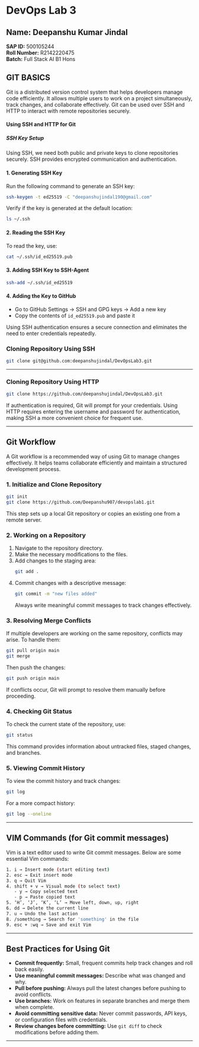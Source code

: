 # DevOps Lab 3

## Name: Deepanshu Kumar Jindal  
**SAP ID:** 500105244  
**Roll Number:** R2142220475  
**Batch:** Full Stack AI B1 Hons  

## GIT BASICS

Git is a distributed version control system that helps developers manage code efficiently. It allows multiple users to work on a project simultaneously, track changes, and collaborate effectively. Git can be used over SSH and HTTP to interact with remote repositories securely.

#### Using SSH and HTTP for Git

##### SSH Key Setup
Using SSH, we need both public and private keys to clone repositories securely. SSH provides encrypted communication and authentication.

#### 1. Generating SSH Key
Run the following command to generate an SSH key:
```sh
ssh-keygen -t ed25519 -C "deepanshujindal190@gmail.com"
```

Verify if the key is generated at the default location:
```sh
ls ~/.ssh
```

#### 2. Reading the SSH Key
To read the key, use:
```sh
cat ~/.ssh/id_ed25519.pub
```

#### 3. Adding SSH Key to SSH-Agent
```sh
ssh-add ~/.ssh/id_ed25519
```

#### 4. Adding the Key to GitHub
- Go to GitHub Settings → SSH and GPG keys → Add a new key
- Copy the contents of `id_ed25519.pub` and paste it

Using SSH authentication ensures a secure connection and eliminates the need to enter credentials repeatedly.

### Cloning Repository Using SSH
```sh
git clone git@github.com:deepanshujindal/DevOpsLab3.git
```

---

### Cloning Repository Using HTTP
```sh
git clone https://github.com/deepanshujindal/DevOpsLab3.git
```

If authentication is required, Git will prompt for your credentials. Using HTTP requires entering the username and password for authentication, making SSH a more convenient choice for frequent use.

---

## Git Workflow

A Git workflow is a recommended way of using Git to manage changes effectively. It helps teams collaborate efficiently and maintain a structured development process.

### 1. Initialize and Clone Repository
```sh
git init
git clone https://github.com/Deepanshu907/devopslab1.git
```
This step sets up a local Git repository or copies an existing one from a remote server.

### 2. Working on a Repository
1. Navigate to the repository directory.
2. Make the necessary modifications to the files.
3. Add changes to the staging area:
   ```sh
   git add .
   ```
4. Commit changes with a descriptive message:
   ```sh
   git commit -m "new files added"
   ```
   Always write meaningful commit messages to track changes effectively.

### 3. Resolving Merge Conflicts
If multiple developers are working on the same repository, conflicts may arise. To handle them:
```sh
git pull origin main
git merge
```
Then push the changes:
```sh
git push origin main
```
If conflicts occur, Git will prompt to resolve them manually before proceeding.

### 4. Checking Git Status
To check the current state of the repository, use:
```sh
git status
```
This command provides information about untracked files, staged changes, and branches.

### 5. Viewing Commit History
To view the commit history and track changes:
```sh
git log
```
For a more compact history:
```sh
git log --oneline 
```

---

## VIM Commands (for Git commit messages)

Vim is a text editor used to write Git commit messages. Below are some essential Vim commands:
```bash
1. i → Insert mode (start editing text)
2. esc → Exit insert mode
3. q → Quit Vim
4. shift + v → Visual mode (to select text)
   - y → Copy selected text
   - p → Paste copied text
5. ‘H’, ‘J’, ‘K’, ‘L’ → Move left, down, up, right
6. dd → Delete the current line
7. u → Undo the last action
8. /something → Search for 'something' in the file
9. esc + :wq → Save and exit Vim
```


---

## Best Practices for Using Git

- **Commit frequently:** Small, frequent commits help track changes and roll back easily.
- **Use meaningful commit messages:** Describe what was changed and why.
- **Pull before pushing:** Always pull the latest changes before pushing to avoid conflicts.
- **Use branches:** Work on features in separate branches and merge them when complete.
- **Avoid committing sensitive data:** Never commit passwords, API keys, or configuration files with credentials.
- **Review changes before committing:** Use `git diff` to check modifications before adding them.

---
